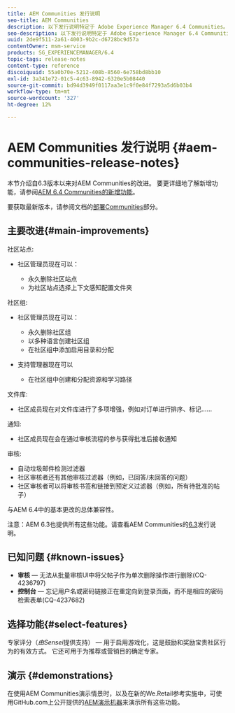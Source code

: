 ```yaml
---
title: AEM Communities 发行说明
seo-title: AEM Communities
description: 以下发行说明特定于 Adobe Experience Manager 6.4 Communities。
seo-description: 以下发行说明特定于 Adobe Experience Manager 6.4 Communities。
uuid: 2de9f511-2a61-4003-9b2c-d6728bc9d57a
contentOwner: msm-service
products: SG_EXPERIENCEMANAGER/6.4
topic-tags: release-notes
content-type: reference
discoiquuid: 55a0b70e-5212-408b-8560-6e758bd8bb10
exl-id: 3a341e72-01c5-4c63-8942-6320e5b08440
source-git-commit: bd94d3949f0117aa3e1c9f0e84f7293a5d6b03b4
workflow-type: tm+mt
source-wordcount: '327'
ht-degree: 12%

---
```


# AEM Communities 发行说明 {#aem-communities-release-notes}

本节介绍自6.3版本以来对AEM Communities的改进。 要更详细地了解新增功能，请参阅[AEM 6.4 Communities的新增功能](/help/communities/whats-new-aem-communities.md)。

要获取最新版本，请参阅文档的[部署Communities](/help/communities/deploy-communities.md#latest-releases)部分。

## 主要改进{#main-improvements}

社区站点:

* 社区管理员现在可以：

   * 永久删除社区站点
   * 为社区站点选择上下文感知配置文件夹

社区组:

* 社区管理员现在可以：

   * 永久删除社区组
   * 以多种语言创建社区组
   * 在社区组中添加启用目录和分配

* 支持管理器现在可以

   * 在社区组中创建和分配资源和学习路径

文件库:

* 社区成员现在对文件库进行了多项增强，例如对订单进行排序、标记……

通知:

* 社区成员现在会在通过审核流程的参与获得批准后接收通知

审核:

* 自动垃圾邮件检测过滤器
* 社区审核者还有其他审核过滤器（例如，已回答/未回答的问题）
* 社区审核者可以将审核书签和链接到预定义过滤器（例如，所有待批准的帖子）

与AEM 6.4中的基本更改的总体兼容性。

注意：AEM 6.3也提供所有这些功能。请查看AEM Communities的[6.3](https://helpx.adobe.com/cn/experience-manager/6-3/release-notes.html)发行说明。

## 已知问题 {#known-issues}

* **审核**  — 无法从批量审核UI中将父帖子作为单次删除操作进行删除(CQ-4236797)
* **控制台**  — 忘记用户名或密码链接正在重定向到登录页面，而不是相应的密码检索表单(CQ-4237682)

## 选择功能{#select-features}

专家评分（*由Sensei*&#x200B;提供支持） — 用于启用游戏化，这是鼓励和奖励宝贵社区行为的有效方式。 它还可用于为推荐或营销目的确定专家。

## 演示 {#demonstrations}

在使用AEM Communities演示情景时，以及在新的We.Retail参考实施中，可使用GitHub.com上公开提供的[AEM演示机器](https://github.com/Adobe-Marketing-Cloud/aem-demo-machine/wiki)来演示所有这些功能。
